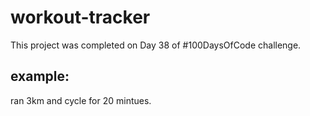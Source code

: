 # workout-tracker
This project was completed on Day 38 of #100DaysOfCode challenge.

## example: 
ran 3km and cycle for 20 mintues.
